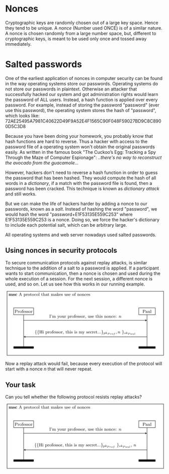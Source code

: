 # Nonces

Cryptographic keys are randomly chosen out of a large key space. Hence they tend to be unique. A *nonce*  (Number used ONCE) is of a similar nature. A nonce is chosen randomly from a large number space, but, different to cryptographic keys, is meant to be used  only once and tossed away immediately.

# Salted passwords

One of the earliest application of nonces in computer security can be found in the way operating systems store our passwords. Operating systems do not store our passwords in plaintext. Otherwise an attacker that successfully hacked our system and got administration rights would learn the password of ALL users. Instead, a hash function is applied over every password. For example, instead of storing the password "password" (ever use this password), the operating system stores the hash of "password", which looks like: 72AE25495A7981C40622D49F9A52E4F1565C90F048F59027BD9C8C8900D5C3D8

Because you have been doing your homework, you probably know that hash functions are hard to reverse. Thus a hacker with access to the password file of a operating system won't obtain the original passwords easily. As written in the famous book "The Cuckoo’s Egg: Tracking a Spy Through the Maze of Computer Espionage": *..there's no way to reconstruct the avocado from the guacamole...*

However, hackers don't need to reverse a hash function in order to guess the password that has been hashed. They would compute the hash of all words in a *dictionary*, if a match with the password file is found, then a password has been cracked. This technique is known as *dictionary attack* and still works. 

But we can make the life of hackers harder by adding a nonce to our passwords, known as a *salt*. Instead of hashing the word "password", we would hash the word "password+E1F53135E559C253" where E1F53135E559C253 is a nonce. Doing so, we force the hacker's dictionary to include each potential salt, which can be arbitrary large. 

All operating systems and web server nowadays used salted passwords. 

## Using nonces in security protocols

To secure communication protocols against replay attacks, is similar technique to the addition of a salt to a password is applied. If a participant wants to start communication, then a nonce is chosen and used during the whole execution of a session. For the next session, a different nonce is used, and so on. Let us see how this works in our running example. 

![GitHub Logo](./images/msc-charts/secure-protocol-with-nonces.jpg)

Now a replay attack would fail, because every execution of the protocol will start with a nonce $n$ that will never repeat. 

## Your task

Can you tell whether the following protocol resists replay attacks?

![GitHub Logo](./images/msc-charts/weak-protocol-with-nonces.jpg)







